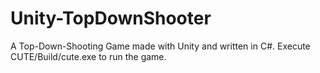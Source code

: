 # Unity-TopDownShooter
A Top-Down-Shooting Game made with Unity and written in C#.
Execute CUTE/Build/cute.exe to run the game.
